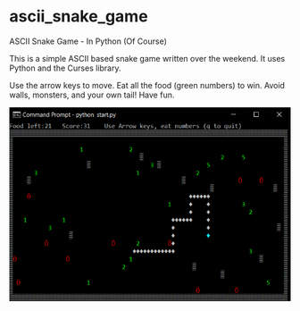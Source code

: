 # ascii_snake_game
ASCII Snake Game - In Python (Of Course)

This is a simple ASCII based snake game written over the weekend. It uses Python and the Curses library.  

Use the arrow keys to move.  Eat all the food (green numbers) to win.  Avoid walls, monsters, and your own tail!  Have fun.

![ScreenShot](/screenshot.png)
